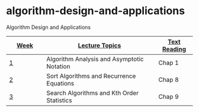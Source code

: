 # algorithm-design-and-applications
Algorithm Design and Applications
<div class="index-content-container">
  <div class="index-content">
    <table class="ic-Table ic-Table--condensed ic-Table--striped ic-Table--hover-row" role="grid">
      <thead>
        <tr class="header-row" role="row">
          <th width="20%" role="columnheader">
            <a href="#" data-sort-field="week" tabindex="0" role="button" class="sort-field sort-field-active" aria-label="Week , Sort ascending">Week <i class="icon-mini-arrow-up"></i></a>
          </th>
          <th width="60%" role="columnheader">
            <a href="#" data-sort-field="lecture_topics" tabindex="0" role="button" class="sort-field" aria-label="Lecture Topics , Sort descending">Lecture Topics <i class="icon-mini-arrow-down"></i></a>
          </th>
          <th width="20%" role="columnheader">
            <a href="#" data-sort-field="text_reading" tabindex="0" role="button" class="sort-field" aria-label="Text Reading , Sort descending">Text Reading <i class="icon-mini-arrow-down"></i></a>
          </th>
        </tr>
      </thead>
      <tbody class="collectionViewItems">
          <tr role="row" class="clickable">
            <td role="gridcell" style="cursor: pointer;"> <a href="https://github.com/mharoot/algorithm-design-and-applications/tree/master/week1/" class="wiki-page-link">1</a></td>
            <td role="gridcell">Algorithm Analysis and Asymptotic Notation</td>
            <td role="gridcell">Chap 1</td>
          </tr>
          <tr role="row" class="clickable">
            <td role="gridcell" style="cursor: pointer;"> <a href="https://github.com/mharoot/algorithm-design-and-applications/tree/master/week2/" class="wiki-page-link">2</a></td>
            <td role="gridcell">Sort Algorithms and Recurrence Equations</td>
            <td role="gridcell">Chap 8</td>
          </tr>
          <tr role="row" class="clickable">
            <td role="gridcell" style="cursor: pointer;"> <a href="https://github.com/mharoot/algorithm-design-and-applications/tree/master/week1/" class="wiki-page-link">3</a></td>
            <td role="gridcell">Search Algorithms and Kth Order Statistics</td>
            <td role="gridcell">Chap 9</td>
          </tr>      
      </tbody>
    </table>
  </div>
</div>
